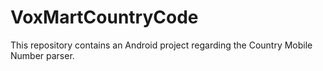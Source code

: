 # VoxMartCountryCode
This repository contains an Android project regarding the Country Mobile Number parser.
